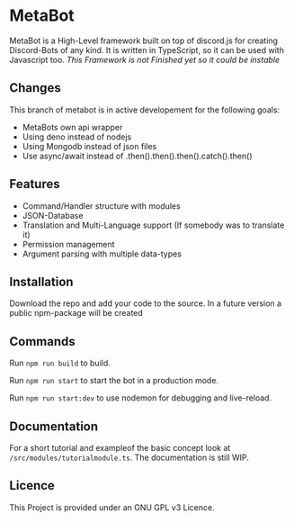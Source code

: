 # MetaBot

MetaBot is a High-Level framework built on top of discord.js for creating Discord-Bots of any kind.
It is written in TypeScript, so it can be used with Javascript too.
*This Framework is not Finished yet so it could be instable*

## Changes

This branch of metabot is in active developement for the following goals:
- MetaBots own api wrapper
- Using deno instead of nodejs
- Using Mongodb instead of json files
- Use async/await instead of .then().then().then().catch().then()

## Features

- Command/Handler structure with modules
- JSON-Database
- Translation and Multi-Language support (If somebody was to translate it)
- Permission management
- Argument parsing with multiple data-types

## Installation

Download the repo and add your code to the source.
In a future version a public npm-package will be created

## Commands

Run `npm run build` to build.

Run `npm run start` to start the bot in a production mode.

Run `npm run start:dev` to use nodemon for debugging and live-reload.

## Documentation

For a short tutorial and exampleof the basic concept look at `/src/modules/tutorialmodule.ts`.
The documentation is still WIP.

## Licence

This Project is provided under an GNU GPL v3 Licence.
